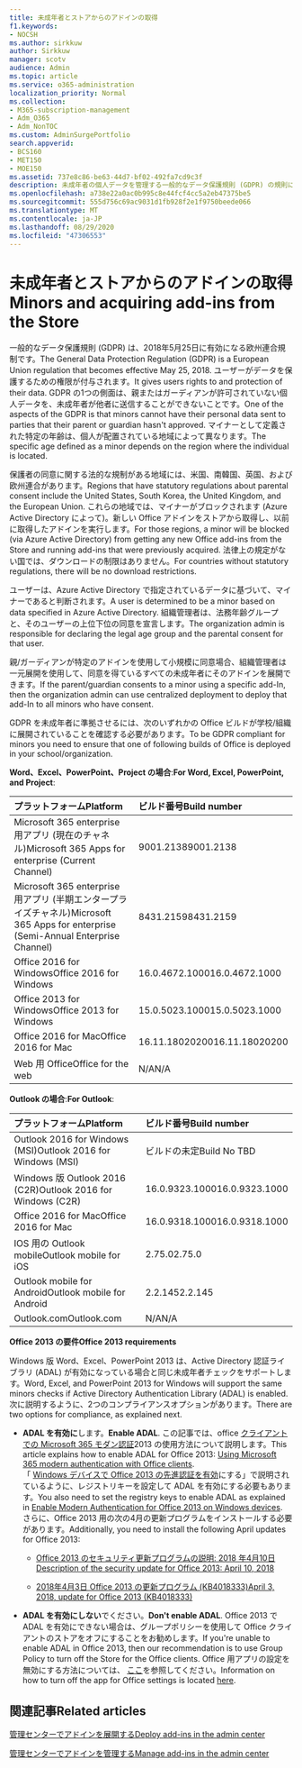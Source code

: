 ```yaml
---
title: 未成年者とストアからのアドインの取得
f1.keywords:
- NOCSH
ms.author: sirkkuw
author: Sirkkuw
manager: scotv
audience: Admin
ms.topic: article
ms.service: o365-administration
localization_priority: Normal
ms.collection:
- M365-subscription-management
- Adm_O365
- Adm_NonTOC
ms.custom: AdminSurgePortfolio
search.appverid:
- BCS160
- MET150
- MOE150
ms.assetid: 737e8c86-be63-44d7-bf02-492fa7cd9c3f
description: 未成年者の個人データを管理する一般的なデータ保護規則 (GDPR) の規則について説明します。
ms.openlocfilehash: a738e22a0ac0b995c8e44fcf4cc5a2eb47375be5
ms.sourcegitcommit: 555d756c69ac9031d1fb928f2e1f9750beede066
ms.translationtype: MT
ms.contentlocale: ja-JP
ms.lasthandoff: 08/29/2020
ms.locfileid: "47306553"
---
```

# <a name="minors-and-acquiring-add-ins-from-the-store"></a><span data-ttu-id="36248-103">未成年者とストアからのアドインの取得</span><span class="sxs-lookup"><span data-stu-id="36248-103">Minors and acquiring add-ins from the Store</span></span>

<span data-ttu-id="36248-104">一般的なデータ保護規則 (GDPR) は、2018年5月25日に有効になる欧州連合規制です。</span><span class="sxs-lookup"><span data-stu-id="36248-104">The General Data Protection Regulation (GDPR) is a European Union regulation that becomes effective May 25, 2018.</span></span> <span data-ttu-id="36248-105">ユーザーがデータを保護するための権限が付与されます。</span><span class="sxs-lookup"><span data-stu-id="36248-105">It gives users rights to and protection of their data.</span></span> <span data-ttu-id="36248-106">GDPR の1つの側面は、親またはガーディアンが許可されていない個人データを、未成年者が他者に送信することができないことです。</span><span class="sxs-lookup"><span data-stu-id="36248-106">One of the aspects of the GDPR is that minors cannot have their personal data sent to parties that their parent or guardian hasn't approved.</span></span> <span data-ttu-id="36248-107">マイナーとして定義された特定の年齢は、個人が配置されている地域によって異なります。</span><span class="sxs-lookup"><span data-stu-id="36248-107">The specific age defined as a minor depends on the region where the individual is located.</span></span>
  
<span data-ttu-id="36248-108">保護者の同意に関する法的な規制がある地域には、米国、南韓国、英国、および欧州連合があります。</span><span class="sxs-lookup"><span data-stu-id="36248-108">Regions that have statutory regulations about parental consent include the United States, South Korea, the United Kingdom, and the European Union.</span></span> <span data-ttu-id="36248-109">これらの地域では、マイナーがブロックされます (Azure Active Directory によって)。新しい Office アドインをストアから取得し、以前に取得したアドインを実行します。</span><span class="sxs-lookup"><span data-stu-id="36248-109">For those regions, a minor will be blocked (via Azure Active Directory) from getting any new Office add-ins from the Store and running add-ins that were previously acquired.</span></span> <span data-ttu-id="36248-110">法律上の規定がない国では、ダウンロードの制限はありません。</span><span class="sxs-lookup"><span data-stu-id="36248-110">For countries without statutory regulations, there will be no download restrictions.</span></span>
  
<span data-ttu-id="36248-111">ユーザーは、Azure Active Directory で指定されているデータに基づいて、マイナーであると判断されます。</span><span class="sxs-lookup"><span data-stu-id="36248-111">A user is determined to be a minor based on data specified in Azure Active Directory.</span></span> <span data-ttu-id="36248-112">組織管理者は、法務年齢グループと、そのユーザーの上位下位の同意を宣言します。</span><span class="sxs-lookup"><span data-stu-id="36248-112">The organization admin is responsible for declaring the legal age group and the parental consent for that user.</span></span>
  
<span data-ttu-id="36248-113">親/ガーディアンが特定のアドインを使用して小規模に同意場合、組織管理者は一元展開を使用して、同意を得ているすべての未成年者にそのアドインを展開できます。</span><span class="sxs-lookup"><span data-stu-id="36248-113">If the parent/guardian consents to a minor using a specific add-In, then the organization admin can use centralized deployment to deploy that add-In to all minors who have consent.</span></span>
  
<span data-ttu-id="36248-114">GDPR を未成年者に準拠させるには、次のいずれかの Office ビルドが学校/組織に展開されていることを確認する必要があります。</span><span class="sxs-lookup"><span data-stu-id="36248-114">To be GDPR compliant for minors you need to ensure that one of following builds of Office is deployed in your school/organization.</span></span>
 
 <span data-ttu-id="36248-115">**Word、Excel、PowerPoint、Project の場合**:</span><span class="sxs-lookup"><span data-stu-id="36248-115">**For Word, Excel, PowerPoint, and Project**:</span></span> 

|<span data-ttu-id="36248-116">**プラットフォーム**</span><span class="sxs-lookup"><span data-stu-id="36248-116">**Platform**</span></span> <br/> |<span data-ttu-id="36248-117">**ビルド番号**</span><span class="sxs-lookup"><span data-stu-id="36248-117">**Build number**</span></span> <br/> |
|:-----|:-----|
|<span data-ttu-id="36248-118">Microsoft 365 enterprise 用アプリ (現在のチャネル)</span><span class="sxs-lookup"><span data-stu-id="36248-118">Microsoft 365 Apps for enterprise (Current Channel)</span></span>  <br/> |<span data-ttu-id="36248-119">9001.2138</span><span class="sxs-lookup"><span data-stu-id="36248-119">9001.2138</span></span>   <br/> |
|<span data-ttu-id="36248-120">Microsoft 365 enterprise 用アプリ (半期エンタープライズチャネル)</span><span class="sxs-lookup"><span data-stu-id="36248-120">Microsoft 365 Apps for enterprise (Semi-Annual Enterprise Channel)</span></span>  <br/> |<span data-ttu-id="36248-121">8431.2159</span><span class="sxs-lookup"><span data-stu-id="36248-121">8431.2159</span></span>  <br/> |
|<span data-ttu-id="36248-122">Office 2016 for Windows</span><span class="sxs-lookup"><span data-stu-id="36248-122">Office 2016 for Windows</span></span>  <br/> |<span data-ttu-id="36248-123">16.0.4672.1000</span><span class="sxs-lookup"><span data-stu-id="36248-123">16.0.4672.1000</span></span>  <br/> |
|<span data-ttu-id="36248-124">Office 2013 for Windows</span><span class="sxs-lookup"><span data-stu-id="36248-124">Office 2013 for Windows</span></span>  <br/> |<span data-ttu-id="36248-125">15.0.5023.1000</span><span class="sxs-lookup"><span data-stu-id="36248-125">15.0.5023.1000</span></span>  <br/> |
|<span data-ttu-id="36248-126">Office 2016 for Mac</span><span class="sxs-lookup"><span data-stu-id="36248-126">Office 2016 for Mac</span></span>  <br/> |<span data-ttu-id="36248-127">16.11.18020200</span><span class="sxs-lookup"><span data-stu-id="36248-127">16.11.18020200</span></span>  <br/> |
|<span data-ttu-id="36248-128">Web 用 Office</span><span class="sxs-lookup"><span data-stu-id="36248-128">Office for the web</span></span>  <br/> |<span data-ttu-id="36248-129">N/A</span><span class="sxs-lookup"><span data-stu-id="36248-129">N/A</span></span>  <br/> |
   
 <span data-ttu-id="36248-130">**Outlook の場合**:</span><span class="sxs-lookup"><span data-stu-id="36248-130">**For Outlook**:</span></span> 
  
|<span data-ttu-id="36248-131">**プラットフォーム**</span><span class="sxs-lookup"><span data-stu-id="36248-131">**Platform**</span></span> <br/> |<span data-ttu-id="36248-132">**ビルド番号**</span><span class="sxs-lookup"><span data-stu-id="36248-132">**Build number**</span></span> <br/> |
|:-----|:-----|
|<span data-ttu-id="36248-133">Outlook 2016 for Windows (MSI)</span><span class="sxs-lookup"><span data-stu-id="36248-133">Outlook 2016 for Windows (MSI)</span></span>  <br/> |<span data-ttu-id="36248-134">ビルドの未定</span><span class="sxs-lookup"><span data-stu-id="36248-134">Build No TBD</span></span>  <br/> |
|<span data-ttu-id="36248-135">Windows 版 Outlook 2016 (C2R)</span><span class="sxs-lookup"><span data-stu-id="36248-135">Outlook 2016 for Windows (C2R)</span></span>  <br/> |<span data-ttu-id="36248-136">16.0.9323.1000</span><span class="sxs-lookup"><span data-stu-id="36248-136">16.0.9323.1000</span></span>  <br/> |
|<span data-ttu-id="36248-137">Office 2016 for Mac</span><span class="sxs-lookup"><span data-stu-id="36248-137">Office 2016 for Mac</span></span>  <br/> |<span data-ttu-id="36248-138">16.0.9318.1000</span><span class="sxs-lookup"><span data-stu-id="36248-138">16.0.9318.1000</span></span>  <br/> |
|<span data-ttu-id="36248-139">IOS 用の Outlook mobile</span><span class="sxs-lookup"><span data-stu-id="36248-139">Outlook mobile for iOS</span></span>  <br/> |<span data-ttu-id="36248-140">2.75.0</span><span class="sxs-lookup"><span data-stu-id="36248-140">2.75.0</span></span>  <br/> |
|<span data-ttu-id="36248-141">Outlook mobile for Android</span><span class="sxs-lookup"><span data-stu-id="36248-141">Outlook mobile for Android</span></span>  <br/> |<span data-ttu-id="36248-142">2.2.145</span><span class="sxs-lookup"><span data-stu-id="36248-142">2.2.145</span></span>  <br/> |
|<span data-ttu-id="36248-143">Outlook.com</span><span class="sxs-lookup"><span data-stu-id="36248-143">Outlook.com</span></span>  <br/> |<span data-ttu-id="36248-144">N/A</span><span class="sxs-lookup"><span data-stu-id="36248-144">N/A</span></span>  <br/> |

 <span data-ttu-id="36248-145">**Office 2013 の要件**</span><span class="sxs-lookup"><span data-stu-id="36248-145">**Office 2013 requirements**</span></span>
  
<span data-ttu-id="36248-146">Windows 版 Word、Excel、PowerPoint 2013 は、Active Directory 認証ライブラリ (ADAL) が有効になっている場合と同じ未成年者チェックをサポートします。</span><span class="sxs-lookup"><span data-stu-id="36248-146">Word, Excel, and PowerPoint 2013 for Windows will support the same minors checks if Active Directory Authentication Library (ADAL) is enabled.</span></span> <span data-ttu-id="36248-147">次に説明するように、2つのコンプライアンスオプションがあります。</span><span class="sxs-lookup"><span data-stu-id="36248-147">There are two options for compliance, as explained next.</span></span>
  
- <span data-ttu-id="36248-148">**ADAL を有効に**します。</span><span class="sxs-lookup"><span data-stu-id="36248-148">**Enable ADAL**.</span></span> <span data-ttu-id="36248-149">この記事では、office [クライアントでの Microsoft 365 モダン認証](https://docs.microsoft.com/microsoft-365/enterprise/modern-auth-for-office-2013-and-2016)2013 の使用方法について説明します。</span><span class="sxs-lookup"><span data-stu-id="36248-149">This article explains how to enable ADAL for Office 2013: [Using Microsoft 365 modern authentication with Office clients](https://docs.microsoft.com/microsoft-365/enterprise/modern-auth-for-office-2013-and-2016).</span></span><br/><span data-ttu-id="36248-150">「 [Windows デバイスで Office 2013 の先進認証を有効](../security-and-compliance/enable-modern-authentication.md)にする」で説明されているように、レジストリキーを設定して ADAL を有効にする必要もあります。</span><span class="sxs-lookup"><span data-stu-id="36248-150">You also need to set the registry keys to enable ADAL as explained in [Enable Modern Authentication for Office 2013 on Windows devices](../security-and-compliance/enable-modern-authentication.md).</span></span><br/><span data-ttu-id="36248-151">さらに、Office 2013 用の次の4月の更新プログラムをインストールする必要があります。</span><span class="sxs-lookup"><span data-stu-id="36248-151">Additionally, you need to install the following April updates for Office 2013:</span></span>
    
  - [<span data-ttu-id="36248-152">Office 2013 のセキュリティ更新プログラムの説明: 2018 年4月10日</span><span class="sxs-lookup"><span data-stu-id="36248-152">Description of the security update for Office 2013: April 10, 2018</span></span>](https://support.microsoft.com/help/4018330/description-of-the-security-update-for-office-2013-april-10-2018)
    
  - [<span data-ttu-id="36248-153">2018年4月3日 Office 2013 の更新プログラム (KB4018333)</span><span class="sxs-lookup"><span data-stu-id="36248-153">April 3, 2018, update for Office 2013 (KB4018333)</span></span>](https://support.microsoft.com/help/4018333/april-3-2018-update-for-office-2013-kb4018333)
    
- <span data-ttu-id="36248-154">**ADAL を有効にしない**でください。</span><span class="sxs-lookup"><span data-stu-id="36248-154">**Don't enable ADAL**.</span></span> <span data-ttu-id="36248-155">Office 2013 で ADAL を有効にできない場合は、グループポリシーを使用して Office クライアントのストアをオフにすることをお勧めします。</span><span class="sxs-lookup"><span data-stu-id="36248-155">If you're unable to enable ADAL in Office 2013, then our recommendation is to use Group Policy to turn off the Store for the Office clients.</span></span> <span data-ttu-id="36248-156">Office 用アプリの設定を無効にする方法については、 [ここ](https://technet.microsoft.com/library/cc178992.aspx)を参照してください。</span><span class="sxs-lookup"><span data-stu-id="36248-156">Information on how to turn off the app for Office settings is located [here](https://technet.microsoft.com/library/cc178992.aspx).</span></span>

## <a name="related-articles"></a><span data-ttu-id="36248-157">関連記事</span><span class="sxs-lookup"><span data-stu-id="36248-157">Related articles</span></span>

[<span data-ttu-id="36248-158">管理センターでアドインを展開する</span><span class="sxs-lookup"><span data-stu-id="36248-158">Deploy add-ins in the admin center</span></span>](https://docs.microsoft.com/microsoft-365/admin/manage/manage-deployment-of-add-ins)

[<span data-ttu-id="36248-159">管理センターでアドインを管理する</span><span class="sxs-lookup"><span data-stu-id="36248-159">Manage add-ins in the admin center</span></span>](https://docs.microsoft.com/microsoft-365/admin/manage/manage-addins-in-the-admin-center)
    
